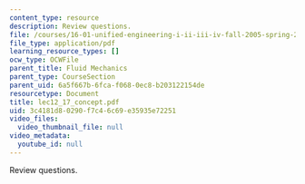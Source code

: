 ```yaml
---
content_type: resource
description: Review questions.
file: /courses/16-01-unified-engineering-i-ii-iii-iv-fall-2005-spring-2006/3c4181d80290f7c46c69e35935e72251_lec12_17_concept.pdf
file_type: application/pdf
learning_resource_types: []
ocw_type: OCWFile
parent_title: Fluid Mechanics
parent_type: CourseSection
parent_uid: 6a5f667b-6fca-f068-0ec8-b203122154de
resourcetype: Document
title: lec12_17_concept.pdf
uid: 3c4181d8-0290-f7c4-6c69-e35935e72251
video_files:
  video_thumbnail_file: null
video_metadata:
  youtube_id: null
---
```

Review questions.